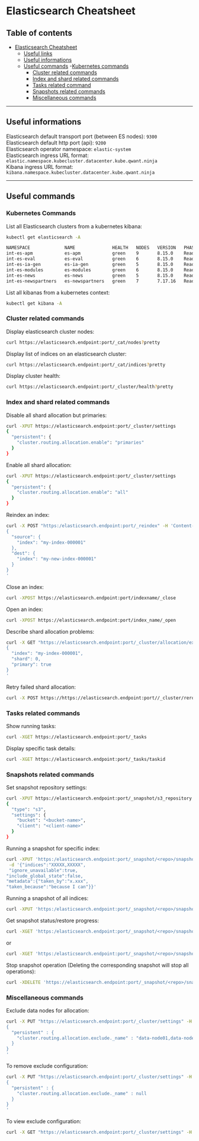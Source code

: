 # Elasticsearch Cheatsheet

## Table of contents
- [Elasticsearch Cheatsheet](#elasticsearch-cheatsheet)
  - [Useful links](#useful-links)
  - [Useful informations](#useful-informations)
  - [Useful commands](#useful-commands)
    -[Kubernetes commands](#kubernetes-commands)
    - [Cluster related commands](#cluster-related-commands)
    - [Index and shard related commands](#index-and-shard-related-commands)
    - [Tasks related command](#tasks-related-commands)
    - [Snapshots related commands](#snapshots-related-commands)
    - [Miscellaneous commands](#miscellaneous-commands)


- - -

## Useful informations

Elasticsearch default transport port (between ES nodes): `9300`  
Elasticsearch default http port (api): `9200`  
Elasticsearch operator namespace: `elastic-system`  
Elasticsearch ingress URL format: `elastic.namespace.kubecluster.datacenter.kube.qwant.ninja`  
Kibana ingress URL format: `kibana.namespace.kubecluster.datacenter.kube.qwant.ninja`  

- - -

## Useful commands

### Kubernetes Commands

List all Elasticsearch clusters from a kubernetes kibana:
```bash
kubectl get elasticsearch -A
```
```bash
NAMESPACE             NAME              HEALTH   NODES   VERSION   PHASE   AGE
int-es-apm            es-apm            green    9       8.15.0    Ready   181d
int-es-eval           es-eval           green    6       8.15.0    Ready   203d
int-es-ia-gen         es-ia-gen         green    5       8.15.0    Ready   193d
int-es-modules        es-modules        green    6       8.15.0    Ready   224d
int-es-news           es-news           green    5       8.15.0    Ready   208d
int-es-newspartners   es-newspartners   green    7       7.17.16   Ready   228d
```

List all kibanas from a kubernetes context:
```bash
kubectl get kibana -A
```

### Cluster related commands

Display elasticsearch cluster nodes:
```bash
curl https://elasticsearch.endpoint:port/_cat/nodes?pretty
```

Display list of indices on an elasticsearch cluster:
```bash
curl https://elasticsearch.endpoint:port/_cat/indices?pretty
```

Display cluster health:
```bash
curl https://elasticsearch.endpoint:port/_cluster/health?pretty
```
### Index and shard related commands

Disable all shard allocation but primaries:
```bash
curl -XPUT https://elasticsearch.endpoint:port/_cluster/settings
{
  "persistent": {
    "cluster.routing.allocation.enable": "primaries"
  }
}
```

Enable all shard allocation:
```bash
curl -XPUT https://elasticsearch.endpoint:port/_cluster/settings
{
  "persistent": {
    "cluster.routing.allocation.enable": "all"
  }
}
```

Reindex an index:
```bash
curl -X POST "https:/elasticsearch.endpoint:port/_reindex" -H 'Content-Type: application/json' -d'
{
  "source": {
    "index": "my-index-000001"
  },
  "dest": {
    "index": "my-new-index-000001"
  }
}
'
```

Close an index:
```bash
curl -XPOST https://elasticsearch.endpoint:port/indexname/_close
```

Open an index:
```bash
curl -XPOST https://elasticsearch.endpoint:port/index_name/_open
```

Describe shard allocation problems:
```bash
curl -X GET "https://elasticsearch.endpoint:port/_cluster/allocation/explain?pretty" -H 'Content-Type: application/json' -d'
{
  "index": "my-index-000001",
  "shard": 0,
  "primary": true
}
'
```

Retry failed shard allocation:
```bash
curl -X POST https://https://elasticsearch.endpoint:port//_cluster/reroute?retry_failed=true?pretty
```

### Tasks related commands

Show running tasks:

```bash
curl -XGET https://elasticsearch.endpoint:port/_tasks
```

Display specific task details:
```bash
curl -XGET https://elasticsearch.endpoint:port/_tasks/taskid
```


### Snapshots related commands
Set snapshot repository settings:
```bash
curl -XPUT https://elasticsearch.endpoint:port/_snapshot/s3_repository
{
  "type": "s3",
  "settings": {
    "bucket": "<bucket-name>",
    "client": "<client-name>"
  }
}
```

Running a snapshot for specific index:
```bash
curl -XPUT 'https:/elasticsearch.endpoint:port/_snapshot/<repo>/snapshot_name?wait_for_completion=true' \
 -d '{"indices":"XXXXX,XXXXX",
 "ignore_unavailable":true,
"include_global_state":false,
"metadata":{"taken_by":"x.xxx",
"taken_because":"because I can"}}'
```

Running a snapshot of all indices:
```bash
curl -XPUT 'https:/elasticsearch.endpoint:port/_snapshot/<repo>/snapshot_name'
```

Get snapshot status/restore progress:
```bash
curl -XGET 'https:/elasticsearch.endpoint:port/_snapshot/<repo>/snapshot_name?pretty'`
```
or
```bash
curl -XGET 'https:/elasticsearch.endpoint:port/_snapshot/<repo>/snapshot_name/_status?pretty'
```

Stop snapshot operation (Deleting the corresponding snapshot will stop all operations):
```bash
curl -XDELETE 'https://elasticsearch.endpoint:port/_snapshot/<repo>/snapshot_name?pretty'
```

### Miscellaneous commands

Exclude data nodes for allocation:
```bash
curl -X PUT "https://elasticsearch.endpoint:port/_cluster/settings" -H 'Content-Type: application/json' -d'
{
  "persistent" : {
    "cluster.routing.allocation.exclude._name" : "data-node01,data-node02"
  }
}
'
```
To remove exclude configuration:
```bash
curl -X PUT "https://elasticsearch.endpoint:port/_cluster/settings" -H 'Content-Type: application/json' -d'
{
  "persistent" : {
    "cluster.routing.allocation.exclude._name" : null
  }
}
'
```
To view exclude configuration:
```bash
curl -X GET "https://elasticsearch.endpoint:port/_cluster/settings" -H 'Content-Type: application/json'
```


